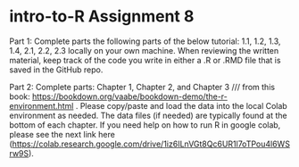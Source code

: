# intro-to-R Assignment 8

Part 1: Complete parts the following parts of the below tutorial: 1.1, 1.2, 1.3, 1.4, 2.1, 2.2, 2.3 locally on your own machine. When reviewing the written material, keep track of the code you write in either a .R or .RMD file that is saved in the GitHub repo. 


Part 2: Complete parts: Chapter 1, Chapter 2, and Chapter 3 /// from this book: https://bookdown.org/vaabe/bookdown-demo/the-r-environment.html . Please copy/paste and load the data into the local Colab environment as needed. The data files (if needed) are typically found at the bottom of each chapter. If you need help on how to run R in google colab, please see the next link here (https://colab.research.google.com/drive/1iz6ILnVGt8Qc6UR1l7oTPou4l6WSrw9S).
